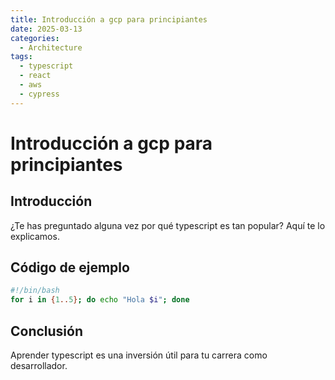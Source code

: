 ```yaml
---
title: Introducción a gcp para principiantes
date: 2025-03-13
categories:
  - Architecture
tags:
  - typescript
  - react
  - aws
  - cypress
---
```


# Introducción a gcp para principiantes

## Introducción

¿Te has preguntado alguna vez por qué typescript es tan popular? Aquí te lo explicamos.

## Código de ejemplo

```bash
#!/bin/bash
for i in {1..5}; do echo "Hola $i"; done
```

## Conclusión

Aprender typescript es una inversión útil para tu carrera como desarrollador.